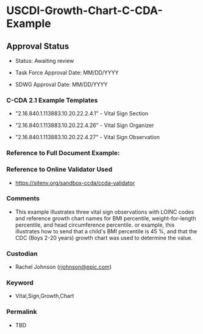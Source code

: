 # USCDI-Growth-Chart-C-CDA-Example

## Approval Status

* Status: Awaiting review 

* Task Force Approval Date: MM/DD/YYYY

* SDWG Approval Date: MM/DD/YYYY


### C-CDA 2.1 Example Templates

* "2.16.840.1.113883.10.20.22.2.4.1" - Vital Sign Section

* "2.16.840.1.113883.10.20.22.4.26" - Vital Sign Organizer

* "2.16.840.1.113883.10.20.22.4.27" - Vital Sign Observation

### Reference to Full Document Example: 

### Reference to Online Validator Used
* https://sitenv.org/sandbox-ccda/ccda-validator

### Comments
* This example illustrates three vital sign observations with LOINC codes and reference growth chart names for BMI percentile, weight-for-length percentile, and head circumference percentile. or example, this illustrates how to send that a child's BMI percentile is 45 %, and that the CDC (Boys 2-20 years) growth chart was used to determine the value.

### Custodian
* Rachel Johnson (rjohnson@epic.com)

### Keyword
* Vital,Sign,Growth,Chart

### Permalink
* TBD
